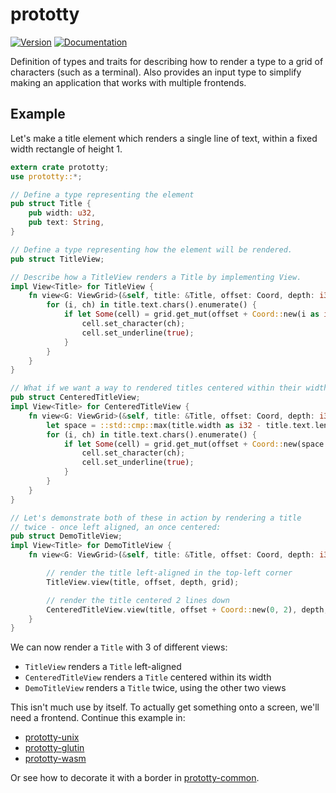 # prototty

[![Version](https://img.shields.io/crates/v/prototty.svg)](https://crates.io/crates/prototty)
[![Documentation](https://docs.rs/prototty/badge.svg)](https://docs.rs/prototty)

Definition of types and traits for describing how to render a type to a grid of
characters (such as a terminal). Also provides an input type to simplify making
an application that works with multiple frontends.

## Example

Let's make a title element which renders a single line of text, within
a fixed width rectangle of height 1.

```rust
extern crate prototty;
use prototty::*;

// Define a type representing the element
pub struct Title {
    pub width: u32,
    pub text: String,
}

// Define a type representing how the element will be rendered.
pub struct TitleView;

// Describe how a TitleView renders a Title by implementing View.
impl View<Title> for TitleView {
    fn view<G: ViewGrid>(&self, title: &Title, offset: Coord, depth: i32, grid: &mut G) {
        for (i, ch) in title.text.chars().enumerate() {
            if let Some(cell) = grid.get_mut(offset + Coord::new(i as i32, 0), depth) {
                cell.set_character(ch);
                cell.set_underline(true);
            }
        }
    }
}

// What if we want a way to rendered titles centered within their width?
pub struct CenteredTitleView;
impl View<Title> for CenteredTitleView {
    fn view<G: ViewGrid>(&self, title: &Title, offset: Coord, depth: i32, grid: &mut G) {
        let space = ::std::cmp::max(title.width as i32 - title.text.len() as i32, 0) / 2;
        for (i, ch) in title.text.chars().enumerate() {
            if let Some(cell) = grid.get_mut(offset + Coord::new(space + i as i32, 0), depth) {
                cell.set_character(ch);
                cell.set_underline(true);
            }
        }
    }
}

// Let's demonstrate both of these in action by rendering a title
// twice - once left aligned, an once centered:
pub struct DemoTitleView;
impl View<Title> for DemoTitleView {
    fn view<G: ViewGrid>(&self, title: &Title, offset: Coord, depth: i32, grid: &mut G) {

        // render the title left-aligned in the top-left corner
        TitleView.view(title, offset, depth, grid);

        // render the title centered 2 lines down
        CenteredTitleView.view(title, offset + Coord::new(0, 2), depth, grid);
    }
}

```

We can now render a `Title` with 3 of different views:
 - `TitleView` renders a `Title` left-aligned
 - `CenteredTitleView` renders a `Title` centered within its width
 - `DemoTitleView` renders a `Title` twice, using the other two views

This isn't much use by itself. To actually get something onto a screen, we'll
need a frontend. Continue this example in:
- [prototty-unix](https://github.com/stevebob/prototty/tree/master/unix)
- [prototty-glutin](https://github.com/stevebob/prototty/tree/master/glutin)
- [prototty-wasm](https://github.com/stevebob/prototty/tree/master/wasm)

Or see how to decorate it with a border in [prototty-common](https://github.com/stevebob/prototty/tree/master/common).
